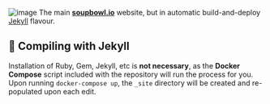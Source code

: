![image](https://user-images.githubusercontent.com/11209477/147856239-c7eb65c9-ba89-44fa-bf32-1e68568dc48b.png)
The main **[soupbowl.io](https://www.soupbowl.io)** website, but in automatic build-and-deploy [Jekyll][j] flavour.

## 🧪 Compiling with Jekyll
Installation of Ruby, Gem, Jekyll, etc is **not necessary**, as the **Docker Compose** script included with the repository will run the process for you. Upon running `docker-compose up`, the `_site` directory will be created and re-populated upon each edit.

[j]: https://jekyllrb.com/
